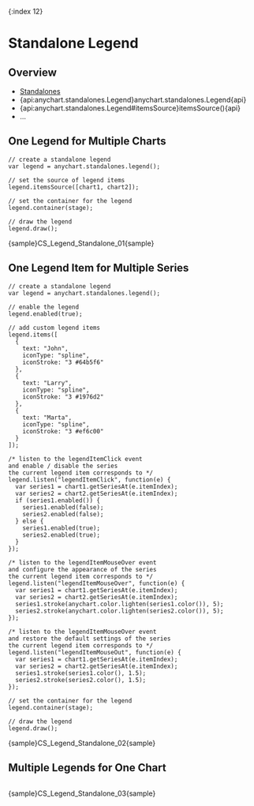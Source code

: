 {:index 12}
# Standalone Legend

## Overview

* [Standalones](../../Dashboards/Standalones)
* {api:anychart.standalones.Legend}anychart.standalones.Legend{api}
* {api:anychart.standalones.Legend#itemsSource}itemsSource(){api}
* ...

## One Legend for Multiple Charts

```
// create a standalone legend
var legend = anychart.standalones.legend();

// set the source of legend items
legend.itemsSource([chart1, chart2]);

// set the container for the legend
legend.container(stage);

// draw the legend
legend.draw();
```

{sample}CS\_Legend\_Standalone\_01{sample}

## One Legend Item for Multiple Series

```
// create a standalone legend
var legend = anychart.standalones.legend();

// enable the legend
legend.enabled(true);

// add custom legend items
legend.items([
  {
    text: "John",
    iconType: "spline",
    iconStroke: "3 #64b5f6"
  },
  {
    text: "Larry",
    iconType: "spline",
    iconStroke: "3 #1976d2"
  },
  {
    text: "Marta",
    iconType: "spline",
    iconStroke: "3 #ef6c00"
  }
]);

/* listen to the legendItemClick event
and enable / disable the series
the current legend item corresponds to */
legend.listen("legendItemClick", function(e) {
  var series1 = chart1.getSeriesAt(e.itemIndex);
  var series2 = chart2.getSeriesAt(e.itemIndex);
  if (series1.enabled()) {
    series1.enabled(false);
    series2.enabled(false);
  } else {
    series1.enabled(true);
    series2.enabled(true);
  }
});

/* listen to the legendItemMouseOver event
and configure the appearance of the series
the current legend item corresponds to */
legend.listen("legendItemMouseOver", function(e) {
  var series1 = chart1.getSeriesAt(e.itemIndex);
  var series2 = chart2.getSeriesAt(e.itemIndex);
  series1.stroke(anychart.color.lighten(series1.color()), 5);
  series2.stroke(anychart.color.lighten(series2.color()), 5);
});

/* listen to the legendItemMouseOver event
and restore the default settings of the series
the current legend item corresponds to */
legend.listen("legendItemMouseOut", function(e) {
  var series1 = chart1.getSeriesAt(e.itemIndex);
  var series2 = chart2.getSeriesAt(e.itemIndex);
  series1.stroke(series1.color(), 1.5);
  series2.stroke(series2.color(), 1.5);
});

// set the container for the legend
legend.container(stage);

// draw the legend
legend.draw();
```

{sample}CS\_Legend\_Standalone\_02{sample}

## Multiple Legends for One Chart

```

```

{sample}CS\_Legend\_Standalone\_03{sample}